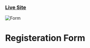### [Live Site](https://jayant1139.github.io/registerform/)
![Form](https://i.ibb.co/MDDyqrr/Screenshot-2021-10-16-214225.jpg)
# Registeration Form
